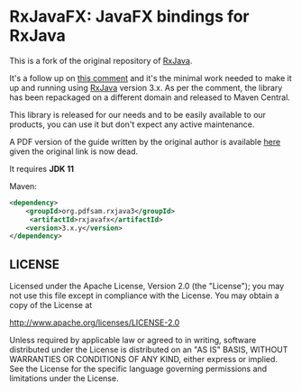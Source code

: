 # RxJavaFX: JavaFX bindings for RxJava

This is a fork of the original repository of [RxJava](https://github.com/ReactiveX/RxJava).

It's a follow up on [this comment](https://github.com/ReactiveX/RxJavaFX/pull/94#issuecomment-908499509) and it's the minimal work needed to make it up and running using [RxJava](https://github.com/ReactiveX/RxJava) version 3.x. As per the comment, the library has been repackaged on a different domain and released to Maven Central.

This library is released for our needs and to be easily available to our products, you can use it but don't expect any active maintenance.

A PDF version of the guide written by the original author is available [here](src/docs/rxjavafx-guide.pdf) given the original link is now dead.

It requires **JDK 11**

Maven:

```xml
<dependency>
    <groupId>org.pdfsam.rxjava3</groupId>
	 <artifactId>rxjavafx</artifactId>
    <version>3.x.y</version>
</dependency>
```
 
## LICENSE

Licensed under the Apache License, Version 2.0 (the "License");
you may not use this file except in compliance with the License.
You may obtain a copy of the License at

<http://www.apache.org/licenses/LICENSE-2.0>

Unless required by applicable law or agreed to in writing, software
distributed under the License is distributed on an "AS IS" BASIS,
WITHOUT WARRANTIES OR CONDITIONS OF ANY KIND, either express or implied.
See the License for the specific language governing permissions and
limitations under the License.
